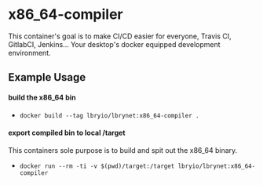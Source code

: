 # x86_64-compiler

This container's goal is to make CI/CD easier for everyone, Travis CI, GitlabCI, Jenkins... Your desktop's docker equipped development environment.

## Example Usage

#### build the x86_64 bin
* `docker build --tag lbryio/lbrynet:x86_64-compiler .`

#### export compiled bin to local /target
This containers sole purpose is to build and spit out the x86_64 binary.
* `docker run --rm -ti -v $(pwd)/target:/target lbryio/lbrynet:x86_64-compiler`
